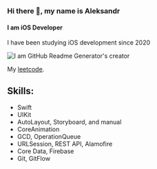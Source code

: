 ### Hi there 👋, my name is Aleksandr
#### I am iOS Developer
I have been studying iOS development since 2020

![I am GitHub Readme Generator's creator](https://www.codewars.com/users/Focus61/badges/small)

My [leetcode](https://leetcode.com/focus61/).

## Skills:
- Swift 
- UIKit 
- AutoLayout, Storyboard, and manual 
- CoreAnimation
- GCD, OperationQueue
- URLSession, REST API, Alamofire
- Core Data, Firebase
- Git, GitFlow
